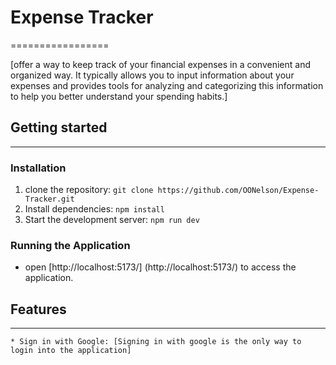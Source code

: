 # Expense Tracker
=================

[offer a way to keep track of your financial expenses in a convenient and organized way. It typically allows you to input information about your expenses and provides tools for analyzing and categorizing this information to help you better understand your spending habits.]

## Getting started
-------------------

### Installation

1. clone the repository: `git clone https://github.com/OONelson/Expense-Tracker.git`
2. Install dependencies: `npm install`
3. Start the development server: `npm run dev`

### Running the Application

* open [http://localhost:5173/] (http://localhost:5173/) to access the application.



## Features
-----------

    * Sign in with Google: [Signing in with google is the only way to login into the application]
    
